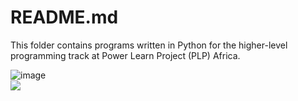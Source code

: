 # README.md

This folder contains programs written in Python for the higher-level programming track at Power Learn Project (PLP) Africa.
 
![image](https://github.com/RichardMiruka/PLP/assets/105627752/fc53c461-9734-435f-a93e-bad10195e861)  
![](https://files.realpython.com/media/Introduction-to-C-for-Python-Programmers_Watermarked.94e5e6d8e7cb.jpg) 
